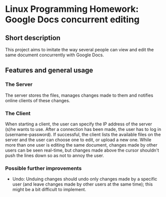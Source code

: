 # Linux Programming Homework: Google Docs concurrent editing

## Short description

This project aims to imitate the way several people can view and edit the same document concurrently with Google Docs.

## Features and general usage

### The Server

The server stores the files, manages changes made to them and notifies online clients of these changes. 

### The Client

When starting a client, the user can specify the IP address of the server (s)he wants to use. After a connection has been made, the user has to log in (username-password). If successful, the client lists the available files on the server and the user can choose one to edit, or upload a new one. While more than one user is editing the same document, changes made by other users can be seen real-time, but changes made above the cursor shouldn't push the lines down so as not to annoy the user. 

### Possible further improvements

* Undo: Unduing changes should undo only changes made by a specific user (and leave changes made by other users at the same time); this might be a bit difficult to implement.




